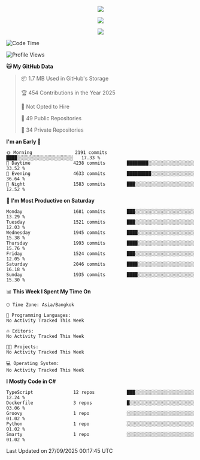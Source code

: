 <p align="center">
  <a href="say-hi.gif"> 
    <img align="center" src="say-hi.gif"/>
  </a>
</p>
<p align="center">
  <a href="https://github.com/htthinh1999">
    <img align="center" src="https://github-readme-stats-kappa-pink.vercel.app/api?username=htthinh1999&show_icons=true&count_private=true&theme=dracula"/>
  </a>
</p>
<p align="center">
  <a href="https://github.com/htthinh1999">
    <img src="https://github-readme-stats-kappa-pink.vercel.app/api/top-langs/?username=htthinh1999&layout=compact&langs_count=6&count_private=true&hide=tsql,hlsl,glsl,shaderlab&theme=dracula"/>
  </a>
</p>

<!--START_SECTION:waka-->
![Code Time](http://img.shields.io/badge/Code%20Time-0%20secs-blue)

![Profile Views](http://img.shields.io/badge/Profile%20Views-3-blue)

**🐱 My GitHub Data** 

> 📦 1.7 MB Used in GitHub's Storage 
 > 
> 🏆 454 Contributions in the Year 2025
 > 
> 🚫 Not Opted to Hire
 > 
> 📜 49 Public Repositories 
 > 
> 🔑 34 Private Repositories 
 > 
**I'm an Early 🐤** 

```text
🌞 Morning                2191 commits        ████░░░░░░░░░░░░░░░░░░░░░   17.33 % 
🌆 Daytime                4238 commits        ████████░░░░░░░░░░░░░░░░░   33.52 % 
🌃 Evening                4633 commits        █████████░░░░░░░░░░░░░░░░   36.64 % 
🌙 Night                  1583 commits        ███░░░░░░░░░░░░░░░░░░░░░░   12.52 % 
```
📅 **I'm Most Productive on Saturday** 

```text
Monday                   1681 commits        ███░░░░░░░░░░░░░░░░░░░░░░   13.29 % 
Tuesday                  1521 commits        ███░░░░░░░░░░░░░░░░░░░░░░   12.03 % 
Wednesday                1945 commits        ████░░░░░░░░░░░░░░░░░░░░░   15.38 % 
Thursday                 1993 commits        ████░░░░░░░░░░░░░░░░░░░░░   15.76 % 
Friday                   1524 commits        ███░░░░░░░░░░░░░░░░░░░░░░   12.05 % 
Saturday                 2046 commits        ████░░░░░░░░░░░░░░░░░░░░░   16.18 % 
Sunday                   1935 commits        ████░░░░░░░░░░░░░░░░░░░░░   15.30 % 
```


📊 **This Week I Spent My Time On** 

```text
🕑︎ Time Zone: Asia/Bangkok

💬 Programming Languages: 
No Activity Tracked This Week

🔥 Editors: 
No Activity Tracked This Week

🐱‍💻 Projects: 
No Activity Tracked This Week

💻 Operating System: 
No Activity Tracked This Week
```

**I Mostly Code in C#** 

```text
TypeScript               12 repos            ███░░░░░░░░░░░░░░░░░░░░░░   12.24 % 
Dockerfile               3 repos             █░░░░░░░░░░░░░░░░░░░░░░░░   03.06 % 
Groovy                   1 repo              ░░░░░░░░░░░░░░░░░░░░░░░░░   01.02 % 
Python                   1 repo              ░░░░░░░░░░░░░░░░░░░░░░░░░   01.02 % 
Smarty                   1 repo              ░░░░░░░░░░░░░░░░░░░░░░░░░   01.02 % 
```




 Last Updated on 27/09/2025 00:17:45 UTC
<!--END_SECTION:waka-->
